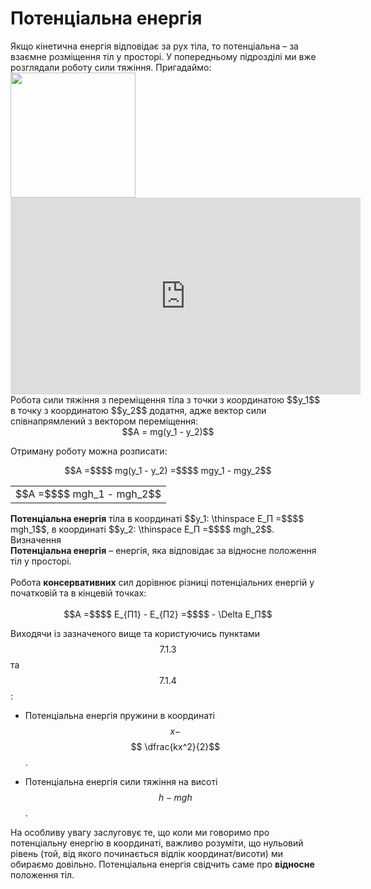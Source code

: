 # Потенцiальна енергiя

<div class="space">Якщо кiнетична енергiя вiдповiдає за рух тiла, то потенцiальна – за взаємне розмiщення тiл у просторi. У попередньому підрозділі ми вже розглядали роботу сили тяжiння. Пригадаймо:</div>

<div class="space"><img class="image" width="200"  src="https://rawgit.com/chudaol/ed-era-book-physics/master/images/chapter_7/15.png"></div>

<div class="space"><div class="fluidMedia">
<iframe width="560" height="315" src="https://www.youtube.com/embed/JTfkHJXLOE8" frameborder="0" allowfullscreen></iframe>
</div>
<div class="popup">
</div></div>

<div class="space">Робота сили тяжiння з перемiщення тiла з точки з координатою $$y_1$$ в точку з координатою $$y_2$$ додатня, адже вектор сили спiвнапрямлений з вектором перемiщення:</div>

<div class="space" align="center">$$A = mg(y_1 - y_2)$$</div>

<div class="space"><p class="p3">Отриману роботу можна розписати:</p></div>

<div class="space" align="center">$$A =$$$$ mg(y_1 - y_2) =$$$$ mgy_1 - mgy_2$$</div>

<div class="space"><div class="centered-table-wrapper">
<table class="centered-table">
<tr class="eq">
<td class="eq">
<p1>$$A =$$$$ mgh_1 - mgh_2$$</p1>
</td>
</tr>
</table></div></div>

<div class="space"><b>Потенцiальна енергiя</b> тiла в координатi $$y_1: \thinspace E_П =$$$$ mgh_1$$, в координатi $$y_2: \thinspace E_П =$$$$ mgh_2$$.</div>

<div class="eoz-wrap">
<span class="eoz">Визначення</span>
<div class="eoz-text">
<span class="p1"><b>Потенцiальна енергiя</b></span> – енергiя, яка вiдповiдає за вiдносне положення тiл у просторi.
<br>
<br>
Робота <b>консервативних</b> сил дорiвнює рiзницi потенцiальних енергiй у початковiй та в кiнцевiй точках:
<br>
<br>

<div class="space" align="center">$$A =$$$$ E_{П1} - E_{П2} =$$$$ - \Delta E_П$$</div>
</div>
</div>

Виходячи із зазначеного вище та користуючись пунктами $$7.1.3$$ та $$7.1.4$$:

* Потенцiальна енергiя пружини в координатi  $$x -$$$$ \dfrac{kx^2}{2}$$.

* Потенцiальна енергiя сили тяжiння на висотi $$h - mgh$$.

На особливу увагу заслуговує те, що коли ми говоримо про потенцiальну енергiю в координатi, важливо розумiти, що нульовий рiвень (той, вiд якого починається відлік координат/висоти) ми обираємо довiльно. Потенцiальна енергiя свідчить саме про <b>вiдносне</b> положення тiл.